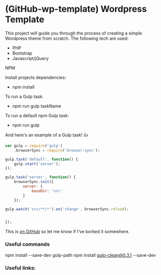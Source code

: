 # (GitHub-wp-template) Wordpress Template

This project will guide you through the process of creating a simple Wordpress theme from scratch. The following tech are used:

 * PHP
 * Bootstrap
 * Javascript/jQuery

NPM

Install projects dependencies:

 * npm install

To run a Gulp task:

 * npm run gulp taskName
 
 
 
To run a default npm Gulp task:

 * npm run gulp
 

And here's an example of a Gulp task! :+1:

```javascript
var gulp = require('gulp')
	,browserSync = require('browser-sync');

gulp.task('default', function() {
	gulp.start('server');
});

gulp.task('server', function() {
	browserSync.init({
		server: {
			baseDir: 'src'
		}
	});

gulp.watch('src/**/*').on('change', browserSync.reload);


});
```

This is [on GitHub](https://github.com/jbt/markdown-editor) so let me know if I've borked it somewhere.

### Useful commands

npm install --save-dev gulp-path
npm install gulp-clean@0.3.1 --save-dev

### Useful links:

